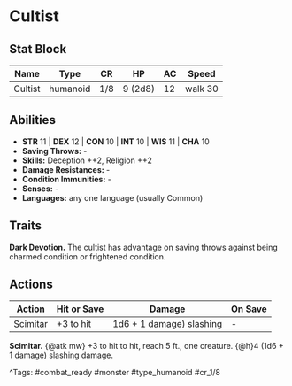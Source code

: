 # Cultist

## Stat Block

| Name | Type | CR | HP | AC | Speed |
|------|------|----|----|----|-------|
| Cultist | humanoid | 1/8 | 9 (2d8) | 12 | walk 30 |

## Abilities

- **STR** 11 | **DEX** 12 | **CON** 10 | **INT** 10 | **WIS** 11 | **CHA** 10
- **Saving Throws:** -  
- **Skills:** Deception ++2, Religion ++2  
- **Damage Resistances:** -  
- **Condition Immunities:** -  
- **Senses:** -  
- **Languages:** any one language (usually Common)

## Traits

**Dark Devotion.** The cultist has advantage on saving throws against being charmed condition or frightened condition.


## Actions

| Action | Hit or Save | Damage | On Save |
|--------|--------------|--------|----------|
| Scimitar | +3 to hit | 1d6 + 1 damage) slashing | - |

**Scimitar.** {@atk mw} +3 to hit to hit, reach 5 ft., one creature. {@h}4 (1d6 + 1 damage) slashing damage.


^Tags: #combat_ready #monster #type_humanoid #cr_1/8
